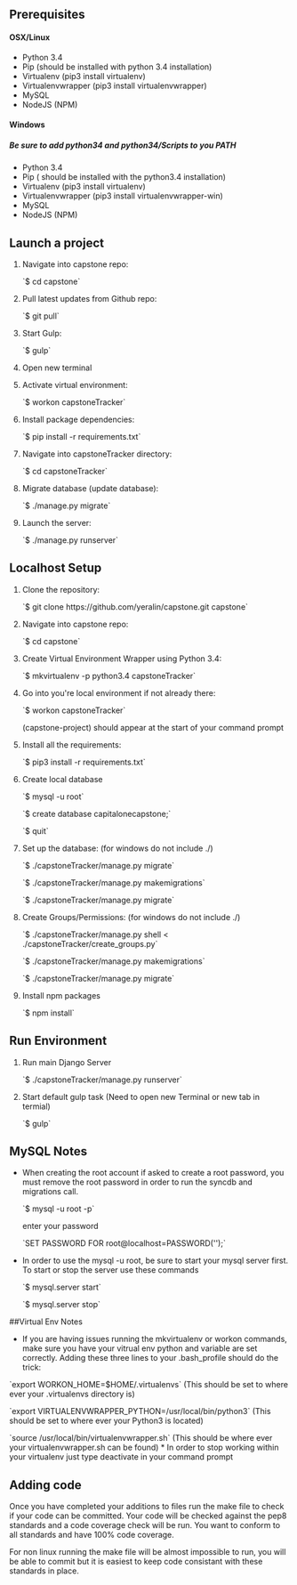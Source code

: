 ## Prerequisites
#### OSX/Linux
* Python 3.4
* Pip (should be installed with python 3.4 installation)
* Virtualenv (pip3 install virtualenv)
* Virtualenvwrapper (pip3 install virtualenvwrapper)
* MySQL
* NodeJS (NPM)

#### Windows
##### Be sure to add python34 and python34/Scripts to you PATH
* Python 3.4
* Pip ( should be installed with the python3.4 installation)
* Virtualenv (pip3 install virtualenv)
* Virtualenvwrapper (pip3 install virtualenvwrapper-win)
* MySQL
* NodeJS (NPM)

## Launch a project
1. Navigate into capstone repo:
   <p>`$ cd capstone`
2. Pull latest updates from Github repo:
   <p>`$ git pull`
3. Start Gulp:
   <p>`$ gulp`
4. Open new terminal
   <p>
3. Activate virtual environment:
   <p>`$ workon capstoneTracker`
4. Install package dependencies:
   <p>`$ pip install -r requirements.txt`
5. Navigate into capstoneTracker directory:
   <p>`$ cd capstoneTracker`
6. Migrate database (update database):
   <p>`$ ./manage.py migrate`
7. Launch the server:
   <p>`$ ./manage.py runserver`


## Localhost Setup
1. Clone the repository:
   <p>`$ git clone https://github.com/yeralin/capstone.git capstone`

2. Navigate into capstone repo:
   <p>`$ cd capstone`

3. Create Virtual Environment Wrapper using Python 3.4:
   <p>`$ mkvirtualenv -p python3.4 capstoneTracker`

4. Go into you're local environment if not already there:
  	<p>`$ workon capstoneTracker`
    <p>(capstone-project) should appear at the start of your command prompt

5. Install all the requirements:
	<p>`$ pip3 install -r requirements.txt`

6. Create local database
    <p>`$ mysql -u root`
    <p>`$ create database capitalonecapstone;`
    <p>`$ quit`

7. Set up the database: (for windows do not include ./)
    <p>`$ ./capstoneTracker/manage.py migrate`
	  <p>`$ ./capstoneTracker/manage.py makemigrations`
	  <p>`$ ./capstoneTracker/manage.py migrate`

7. Create Groups/Permissions: (for windows do not include ./)
    <p>`$ ./capstoneTracker/manage.py shell < ./capstoneTracker/create_groups.py`
    <p>`$ ./capstoneTracker/manage.py makemigrations`
    <p>`$ ./capstoneTracker/manage.py migrate`
8. Install npm packages
    <p>`$ npm install`

## Run Environment

1. Run main Django Server
    <p>`$ ./capstoneTracker/manage.py runserver`

2. Start default gulp task (Need to open new Terminal or new tab in termial)
    <p>`$ gulp` 

## MySQL Notes
* When creating the root account if asked to create a root password, you must
 remove the root password in order to run the syncdb and migrations call.
  <p>`$ mysql -u root -p`
  <p>enter your password
  <p>`SET PASSWORD FOR root@localhost=PASSWORD('');`

* In order to use the mysql -u root, be sure to start your mysql server first. To start or stop the server use these commands
  <p>`$ mysql.server start`
  <p>`$ mysql.server stop`

##Virtual Env Notes
* If you are having issues running the mkvirtualenv or workon commands, make sure you have your vitrual env python and variable are set correctly. Adding these three lines to your .bash_profile should do the trick:
<p> `export WORKON_HOME=$HOME/.virtualenvs`  (This should be set to where ever your .virtualenvs directory is)
<p> `export VIRTUALENVWRAPPER_PYTHON=/usr/local/bin/python3` (This should be set to where ever your Python3 is located)
<p> `source /usr/local/bin/virtualenvwrapper.sh` (This should be where ever your virtualenvwrapper.sh can be found)
* In order to stop working within your virtualenv just type deactivate in your command prompt

## Adding code
Once you have completed your additions to files run the make file to check if your
code can be committed. Your code will be checked against the pep8 standards and
a code coverage check will be run. You want to conform to all standards and
have 100% code coverage.

For non linux running the make file will be almost impossible to run, you will be able to commit but it is easiest to keep code consistant with these standards in place.